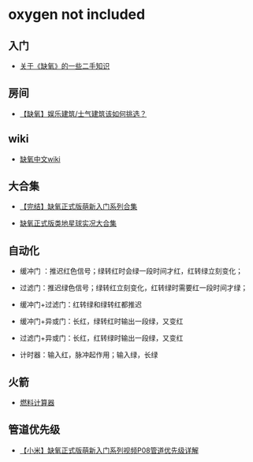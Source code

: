# oxygen not included

## 入门

- [关于《缺氧》的一些二手知识](https://www.douban.com/group/topic/271422575)

## 房间

- [【缺氧】娱乐建筑/士气建筑该如何挑选？](https://www.bilibili.com/read/cv9551614)

## wiki

- [缺氧中文wiki](https://oxygennotincluded.fandom.com/zh/wiki/%E9%A6%96%E9%A1%B5)

## 大合集

- [【完结】缺氧正式版萌新入门系列合集](https://www.bilibili.com/video/BV1q4411o7dr)

- [缺氧正式版类地星球实况大合集](https://www.bilibili.com/video/BV1pE41117C5)

## 自动化

- 缓冲门 ：推迟红色信号；绿转红时会绿一段时间才红，红转绿立刻变化；

- 过滤门：推迟绿色信号；绿转红立刻变化，红转绿时需要红一段时间才绿；

- 缓冲门+过滤门：红转绿和绿转红都推迟

- 缓冲门+异或门：长红，绿转红时输出一段绿，又变红

- 过滤门+异或门：长红，红转绿时输出一段绿，又变红

- 计时器：输入红，脉冲起作用；输入绿，长绿

## 火箭

- [燃料计算器](https://oni-assistant.com/tools/rocketcalculator)

## 管道优先级

- [【小米】缺氧正式版萌新入门系列视频P08管道优先级详解](https://www.bilibili.com/video/BV1Lt411T7iP/)
